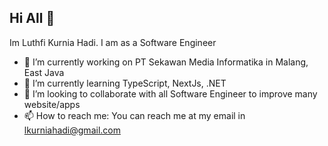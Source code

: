 ## Hi All 👋
Im Luthfi Kurnia Hadi. I am as a Software Engineer
- 🔭 I’m currently working on PT Sekawan Media Informatika in Malang, East Java 
- 🌱 I’m currently learning TypeScript, NextJs, .NET
-  👯 I’m looking to collaborate with all Software Engineer to improve many website/apps
-  📫 How to reach me: You can reach me at my email in lkurniahadi@gmail.com
<!--
**LuthfiKurnia29/LuthfiKurnia29** is a ✨ _special_ ✨ repository because its `README.md` (this file) appears on your GitHub profile.

Here are some ideas to get you started:
## Im Luthfi Kurnia Hadi. I am as a Software Engineer
## - 🔭 I’m currently working on PT Sekawan Media Informatika in Malang, East Java 
- 🌱 I’m currently learning TypeScript, NextJs, .NET
- 👯 I’m looking to collaborate on all Software Engineer to improve many website/apps
- 🤔 I’m looking for help with ...
- 💬 Ask me about ...
- 📫 How to reach me: You can reach me at my email in lkurniahadi@gmail.com
- 😄 Pronouns: ...
- ⚡ Fun fact: ...
-->
